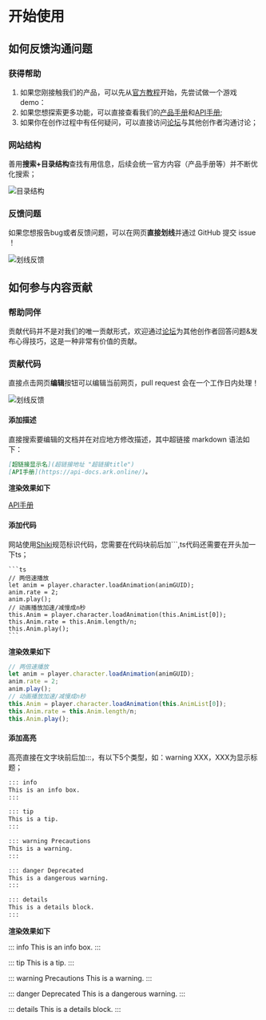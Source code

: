 # 开始使用

## 如何反馈沟通问题

### 获得帮助

1. 如果您刚接触我们的产品，可以先从[官方教程](https://learning.ark.online/)开始，先尝试做一个游戏 demo：
2. 如果您想探索更多功能，可以直接查看我们的[产品手册](https://docs.ark.online/)和[API手册](https://api-docs.ark.online/);
3. 如果你在创作过程中有任何疑问，可以直接访问[论坛](https://forum.ark.online/)与其他创作者沟通讨论；

### 网站结构

善用**搜索+目录结构**查找有用信息，后续会统一官方内容（产品手册等）并不断优化搜索；

![目录结构](https://tc-cdn-forum.ark.online/forum/202302/27/112907mi8oj2o51kzr25jm.png)

### 反馈问题

如果您想报告bug或者反馈问题，可以在网页**直接划线**并通过 GitHub 提交 issue ！

![划线反馈](https://tc-cdn-forum.ark.online/forum/202302/27/113109tgrcp2wvuypcik8c.gif)

## 如何参与内容贡献

### 帮助同伴

贡献代码并不是对我们的唯一贡献形式，欢迎通过[论坛](https://forum.ark.online/)为其他创作者回答问题&发布心得技巧，这是一种非常有价值的贡献。

### 贡献代码

直接点击网页**编辑**按钮可以编辑当前网页，pull request 会在一个工作日内处理！

![划线反馈](https://tc-cdn-forum.ark.online/forum/202302/27/113110nvzywxtc6rsrvz7g.gif)


#### 添加描述

直接搜索要编辑的文档并在对应地方修改描述，其中超链接 markdown 语法如下：

``` markdown
[超链接显示名](超链接地址 "超链接title")
[API手册](https://api-docs.ark.online/)。
```

**渲染效果如下**

[API手册](https://api-docs.ark.online/)


#### 添加代码

网站使用[Shiki](https://shiki.matsu.io/)规范标识代码，您需要在代码块前后加```,ts代码还需要在开头加一下ts；

````
```ts
// 两倍速播放
let anim = player.character.loadAnimation(animGUID);
anim.rate = 2;
anim.play();
// 动画播放加速/减慢成n秒
this.Anim = player.character.loadAnimation(this.AnimList[0]);
this.Anim.rate = this.Anim.length/n;
this.Anim.play();
```
````

**渲染效果如下**

```ts
// 两倍速播放
let anim = player.character.loadAnimation(animGUID);
anim.rate = 2;
anim.play();
// 动画播放加速/减慢成n秒
this.Anim = player.character.loadAnimation(this.AnimList[0]);
this.Anim.rate = this.Anim.length/n;
this.Anim.play();
```

#### 添加高亮

高亮直接在文字块前后加:::，有以下5个类型，如：warning XXX，XXX为显示标题；

```markdown
::: info
This is an info box.
:::

::: tip
This is a tip.
:::

::: warning Precautions
This is a warning.
:::

::: danger Deprecated
This is a dangerous warning.
:::

::: details
This is a details block.
:::
```

**渲染效果如下**

::: info
This is an info box.
:::

::: tip
This is a tip.
:::

::: warning Precautions
This is a warning.
:::

::: danger Deprecated
This is a dangerous warning.
:::

::: details
This is a details block.
:::
